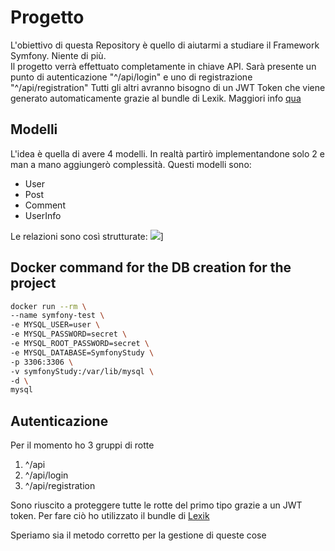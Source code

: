 # Progetto
L'obiettivo di questa Repository è quello di aiutarmi a studiare il Framework Symfony.
Niente di più.\
Il progetto verrà effettuato completamente in chiave API.
Sarà presente un punto di autenticazione "^/api/login" e uno di registrazione "^/api/registration"
Tutti gli altri avranno bisogno di un JWT Token che viene generato automaticamente grazie al bundle di Lexik.
Maggiori info [qua](#autenticazione)

## Modelli
L'idea è quella di avere 4 modelli.
In realtà partirò implementandone solo 2 e man a mano aggiungerò complessità.
Questi modelli sono:
- User
- Post
- Comment
- UserInfo

Le relazioni sono così strutturate:
![](https://app.eraser.io/workspace/3DfYNU8YXRIgRNE8XBCh/preview?elements=qL66fbKOp8blcaXVjkEj1w&type=embed)]




## Docker command for the DB creation for the project
```bash
docker run --rm \
--name symfony-test \
-e MYSQL_USER=user \
-e MYSQL_PASSWORD=secret \
-e MYSQL_ROOT_PASSWORD=secret \
-e MYSQL_DATABASE=SymfonyStudy \
-p 3306:3306 \
-v symfonyStudy:/var/lib/mysql \
-d \
mysql
```



## Autenticazione
Per il momento ho 3 gruppi di rotte
1. ^/api
2. ^/api/login
3. ^/api/registration


Sono riuscito a proteggere tutte le rotte del primo tipo grazie a un JWT token.
Per fare ciò ho utilizzato il bundle di [Lexik](https://symfony.com/bundles/LexikJWTAuthenticationBundle/current/index.html)

Speriamo sia il metodo corretto per la gestione di queste cose
